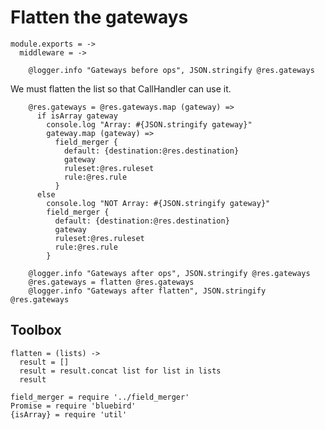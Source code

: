 Flatten the gateways
====================

    module.exports = ->
      middleware = ->

        @logger.info "Gateways before ops", JSON.stringify @res.gateways

We must flatten the list so that CallHandler can use it.

        @res.gateways = @res.gateways.map (gateway) =>
          if isArray gateway
            console.log "Array: #{JSON.stringify gateway}"
            gateway.map (gateway) =>
              field_merger {
                default: {destination:@res.destination}
                gateway
                ruleset:@res.ruleset
                rule:@res.rule
              }
          else
            console.log "NOT Array: #{JSON.stringify gateway}"
            field_merger {
              default: {destination:@res.destination}
              gateway
              ruleset:@res.ruleset
              rule:@res.rule
            }

        @logger.info "Gateways after ops", JSON.stringify @res.gateways
        @res.gateways = flatten @res.gateways
        @logger.info "Gateways after flatten", JSON.stringify @res.gateways

Toolbox
-------

    flatten = (lists) ->
      result = []
      result = result.concat list for list in lists
      result

    field_merger = require '../field_merger'
    Promise = require 'bluebird'
    {isArray} = require 'util'

